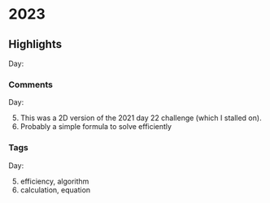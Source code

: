 # 2023
## Highlights

Day:

### Comments

Day:

5. This was a 2D version of the 2021 day 22 challenge (which I stalled on).
6. Probably a simple formula to solve efficiently

### Tags

Day:

5. efficiency, algorithm
6. calculation, equation
